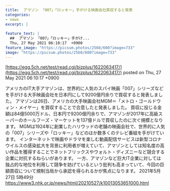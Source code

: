```yaml
---
title:  アマゾン 「007」「ロッキー」手がける映画会社買収すると発表  
categories:
- news
excerpt: |
  
feature_text: |
  ##  アマゾン 「007」「ロッキー」手がけ...
  Thu, 27 May 2021 06:10:17  +0900
feature_image: "https://picsum.photos/2560/600?image=733"
image: "https://picsum.photos/2560/600?image=733"
---
```


[https://egg.5ch.net/test/read.cgi/bizplus/1622063417/](https://egg.5ch.net/test/read.cgi/bizplus/1622063417/)
posted on Thu, 27 May 2021 06:10:17  +0900

<!--more-->

アメリカのIT大手アマゾンは、世界的に人気のスパイ映画「007」シリーズなどを手がける大手映画会社を日本円にして9200億円余りで買収すると発表しました。 アマゾンは26日、アメリカの大手映画会社MGM＝「メトロ・ゴールドウィン・メイヤー」を買収することで合意したと発表しました。 買収に投じる金額は84億5000万ドル、日本円で9200億円余りで、アマゾンが2017年に高級スーパーのホールフーズ・マーケットを137億ドルで買収したのに次ぐ規模となります。 MGMは1924年に創業したハリウッドの老舗の映画会社で、世界的に人気の「007」シリーズや「ロッキー」などのほか数多くのテレビ番組を手がけています。 インターネットで映画やドラマを楽しむ動画配信サービスは新型コロナウイルスの感染拡大を背景に利用者が増えていて、アマゾンとしては知名度の高い作品を獲得することでネットフリックスやウォルト・ディズニーなど競合する企業に対抗するねらいがあります。 一方、アマゾンなど巨大IT企業に対しては独占的な地位を利用して競争を妨げているという批判も高まっていて、今回の巨額買収について規制当局から承認を得られるかが焦点になります。 2021年5月27日 5時49分 https://www3.nhk.or.jp/news/html/20210527/k10013053651000.html
